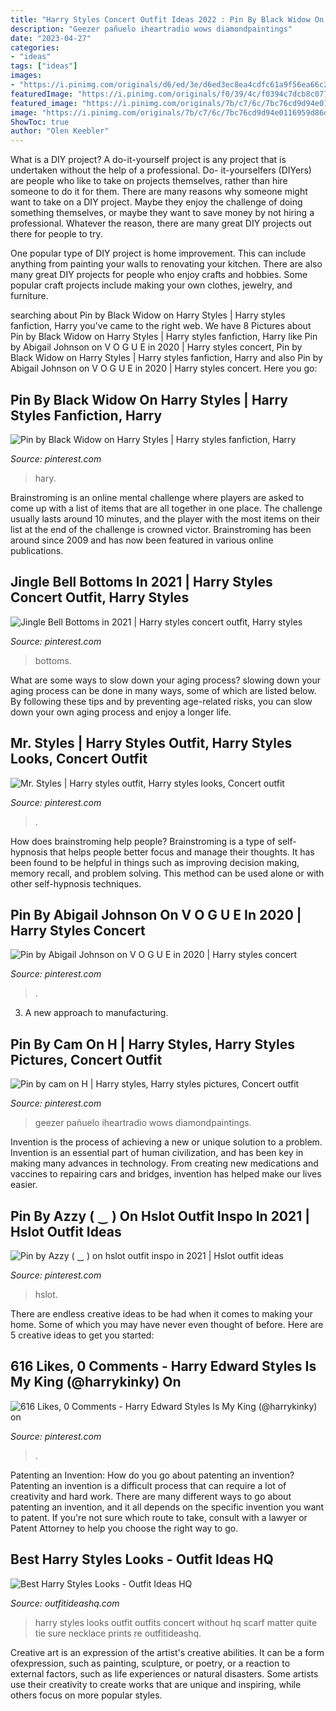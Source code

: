 ```yaml
---
title: "Harry Styles Concert Outfit Ideas 2022 : Pin By Black Widow On Harry Styles"
description: "Geezer pañuelo iheartradio wows diamondpaintings"
date: "2023-04-27"
categories:
- "ideas"
tags: ["ideas"]
images:
- "https://i.pinimg.com/originals/d6/ed/3e/d6ed3ec8ea4cdfc61a9f56ea66c2fced.jpg"
featuredImage: "https://i.pinimg.com/originals/f0/39/4c/f0394c7dcb8c077d927474d04f622d85.jpg"
featured_image: "https://i.pinimg.com/originals/7b/c7/6c/7bc76cd9d94e0116959d86db4bf89d7c.jpg"
image: "https://i.pinimg.com/originals/7b/c7/6c/7bc76cd9d94e0116959d86db4bf89d7c.jpg"
ShowToc: true
author: "Olen Keebler"
---
```



What is a DIY project?
A do-it-yourself project is any project that is undertaken without the help of a professional. Do- it-yourselfers (DIYers) are people who like to take on projects themselves, rather than hire someone to do it for them.
There are many reasons why someone might want to take on a DIY project. Maybe they enjoy the challenge of doing something themselves, or maybe they want to save money by not hiring a professional. Whatever the reason, there are many great DIY projects out there for people to try.

One popular type of DIY project is home improvement. This can include anything from painting your walls to renovating your kitchen. There are also many great DIY projects for people who enjoy crafts and hobbies. Some popular craft projects include making your own clothes, jewelry, and furniture.

	

		
searching about Pin by Black Widow on Harry Styles | Harry styles fanfiction, Harry you've came to the right web. We have 8 Pictures about Pin by Black Widow on Harry Styles | Harry styles fanfiction, Harry like Pin by Abigail Johnson on V O G U E in 2020 | Harry styles concert, Pin by Black Widow on Harry Styles | Harry styles fanfiction, Harry and also Pin by Abigail Johnson on V O G U E in 2020 | Harry styles concert. Here you go:
		
    
## Pin By Black Widow On Harry Styles | Harry Styles Fanfiction, Harry

<img loading=lazy src="https://i.pinimg.com/originals/47/9b/bb/479bbbc2d19a47d4612a7f4fad32d2da.jpg" onerror="this.onerror=null;this.src='https://tse1.mm.bing.net/th?id=OIP.0LM_ALJg94_tJs_8bBs2fwHaK0&amp;pid=15.1';" alt="Pin by Black Widow on Harry Styles | Harry styles fanfiction, Harry">

_Source: pinterest.com_

>hary. 

	

Brainstroming is an online mental challenge where players are asked to come up with a list of items that are all together in one place. The challenge usually lasts around 10 minutes, and the player with the most items on their list at the end of the challenge is crowned victor. Brainstroming has been around since 2009 and has now been featured in various online publications.

    
## Jingle Bell Bottoms In 2021 | Harry Styles Concert Outfit, Harry Styles

<img loading=lazy src="https://i.pinimg.com/originals/c0/29/44/c0294473f1fd90730e3a5e937d469790.jpg" onerror="this.onerror=null;this.src='https://tse2.mm.bing.net/th?id=OIP.EIY4QWW72lqxO4O_G-HhSAHaLH&amp;pid=15.1';" alt="Jingle Bell Bottoms in 2021 | Harry styles concert outfit, Harry styles">

_Source: pinterest.com_

>bottoms. 

	

What are some ways to slow down your aging process?
slowing down your aging process can be done in many ways, some of which are listed below. By following these tips and by preventing age-related risks, you can slow down your own aging process and enjoy a longer life.

    
## Mr. Styles | Harry Styles Outfit, Harry Styles Looks, Concert Outfit

<img loading=lazy src="https://i.pinimg.com/originals/d6/ed/3e/d6ed3ec8ea4cdfc61a9f56ea66c2fced.jpg" onerror="this.onerror=null;this.src='https://tse4.mm.bing.net/th?id=OIP.oPSrGrVlmhQvLB0yohE74QHaLr&amp;pid=15.1';" alt="Mr. Styles | Harry styles outfit, Harry styles looks, Concert outfit">

_Source: pinterest.com_

>. 

	

How does brainstroming help people?
Brainstroming is a type of self-hypnosis that helps people better focus and manage their thoughts. It has been found to be helpful in things such as improving decision making, memory recall, and problem solving. This method can be used alone or with other self-hypnosis techniques.

    
## Pin By Abigail Johnson On V O G U E In 2020 | Harry Styles Concert

<img loading=lazy src="https://i.pinimg.com/originals/f0/39/4c/f0394c7dcb8c077d927474d04f622d85.jpg" onerror="this.onerror=null;this.src='https://tse4.mm.bing.net/th?id=OIP.kklF_UjMKNJACOju098V0AHaLQ&amp;pid=15.1';" alt="Pin by Abigail Johnson on V O G U E in 2020 | Harry styles concert">

_Source: pinterest.com_

>. 

	

3. A new approach to manufacturing.

    
## Pin By Cam On H | Harry Styles, Harry Styles Pictures, Concert Outfit

<img loading=lazy src="https://i.pinimg.com/736x/ca/17/a3/ca17a384b2cdf1d7fa251274b52955d4.jpg" onerror="this.onerror=null;this.src='https://tse3.mm.bing.net/th?id=OIP.V7VnfDb0Xv22gguKndQ6dQHaLY&amp;pid=15.1';" alt="Pin by cam on H | Harry styles, Harry styles pictures, Concert outfit">

_Source: pinterest.com_

>geezer pañuelo iheartradio wows diamondpaintings. 

	

Invention is the process of achieving a new or unique solution to a problem. Invention is an essential part of human civilization, and has been key in making many advances in technology. From creating new medications and vaccines to repairing cars and bridges, invention has helped make our lives easier.

    
## Pin By Azzy ( ‿ ) On Hslot Outfit Inspo In 2021 | Hslot Outfit Ideas

<img loading=lazy src="https://i.pinimg.com/736x/07/09/43/070943d17a2c5cb6cc3614cd48bd4980.jpg" onerror="this.onerror=null;this.src='https://tse3.mm.bing.net/th?id=OIP.shpAjigbRrtHlcN052aLgQHaNJ&amp;pid=15.1';" alt="Pin by Azzy ( ‿ ) on hslot outfit inspo in 2021 | Hslot outfit ideas">

_Source: pinterest.com_

>hslot. 

	

There are endless creative ideas to be had when it comes to making your home. Some of which you may have never even thought of before. Here are 5 creative ideas to get you started:

    
## 616 Likes, 0 Comments - Harry Edward Styles Is My King (@harrykinky) On

<img loading=lazy src="https://i.pinimg.com/originals/7b/c7/6c/7bc76cd9d94e0116959d86db4bf89d7c.jpg" onerror="this.onerror=null;this.src='https://tse2.mm.bing.net/th?id=OIP.Q2EMnLEEDYHjllRYy7ae3AHaJQ&amp;pid=15.1';" alt="616 Likes, 0 Comments - Harry Edward Styles Is My King (@harrykinky) on">

_Source: pinterest.com_

>. 

	

Patenting an Invention: How do you go about patenting an invention?
Patenting an invention is a difficult process that can require a lot of creativity and hard work. There are many different ways to go about patenting an invention, and it all depends on the specific invention you want to patent. If you're not sure which route to take, consult with a lawyer or Patent Attorney to help you choose the right way to go.

    
## Best Harry Styles Looks - Outfit Ideas HQ

<img loading=lazy src="http://outfitideashq.com/wp-content/uploads/2015/07/best-harry-styles-look-41.jpg" onerror="this.onerror=null;this.src='https://tse3.mm.bing.net/th?id=OIP.SXTsAHYyZ2lBCcZGXSgEEAHaKz&amp;pid=15.1';" alt="Best Harry Styles Looks - Outfit Ideas HQ">

_Source: outfitideashq.com_

>harry styles looks outfit outfits concert without hq scarf matter quite tie sure necklace prints re outfitideashq. 

	

Creative art is an expression of the artist's creative abilities. It can be a form ofexpression, such as painting, sculpture, or poetry, or a reaction to external factors, such as life experiences or natural disasters. Some artists use their creativity to create works that are unique and inspiring, while others focus on more popular styles.

